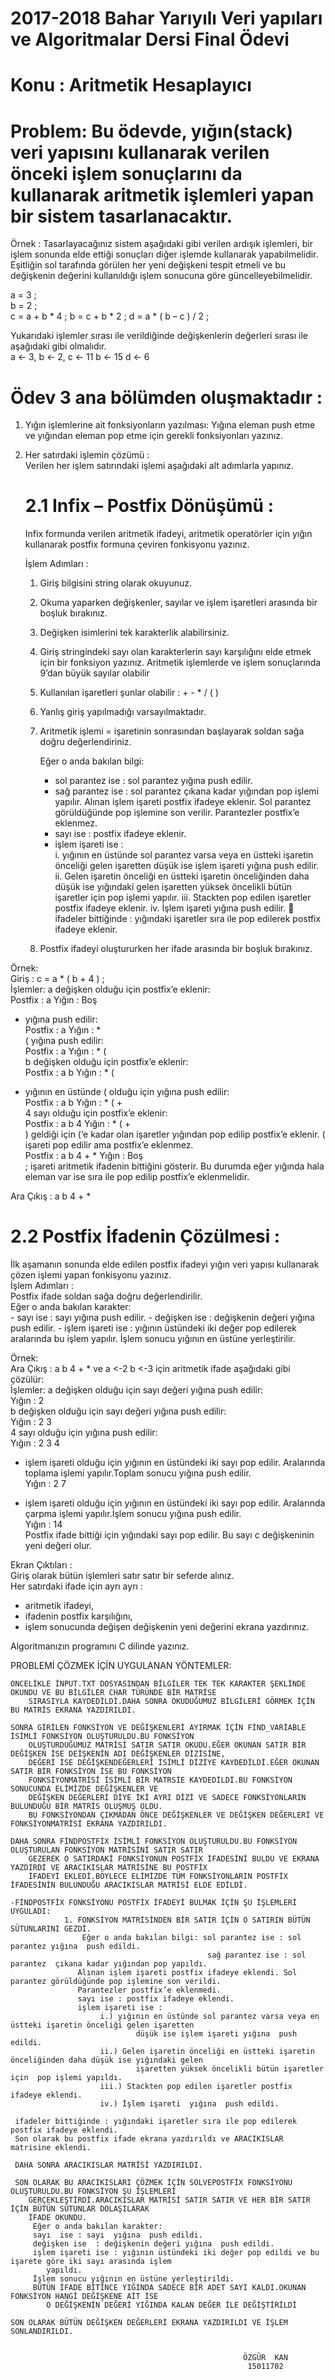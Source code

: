 # 2017-2018 Bahar Yarıyılı  Veri yapıları ve Algoritmalar Dersi Final Ödevi  
# Konu : Aritmetik Hesaplayıcı
# Problem: Bu ödevde, yığın(stack) veri yapısını kullanarak verilen önceki işlem sonuçlarını da kullanarak aritmetik işlemleri yapan bir sistem tasarlanacaktır.   
 
Örnek : Tasarlayacağınız sistem aşağıdaki gibi verilen ardışık işlemleri,  bir işlem sonunda elde ettiği sonuçları diğer işlemde kullanarak yapabilmelidir. Eşitliğin sol tarafında görülen her yeni değişkeni tespit etmeli ve bu değişkenin değerini kullanıldığı işlem sonucuna göre güncelleyebilmelidir.  
 
a = 3 ;  
b = 2 ;  
c = a + b * 4 ; 
b = c + b * 2 ;
d = a * ( b – c ) / 2 ;  
 
Yukarıdaki işlemler sırası ile verildiğinde değişkenlerin değerleri sırası ile aşağıdaki gibi olmalıdır.  
a <- 3,  b <- 2,  c <- 11  b <- 15  d <- 6  


# Ödev 3 ana bölümden oluşmaktadır :  

1. Yığın işlemlerine ait fonksiyonların yazılması: 
Yığına eleman push etme ve yığından eleman pop etme için gerekli fonksiyonları yazınız.  
 
2. Her satırdaki işlemin çözümü :  
Verilen her işlem satırındaki işlemi aşağıdaki alt adımlarla yapınız.  

    # 2.1 Infix – Postfix Dönüşümü :  
    Infix formunda verilen aritmetik ifadeyi, aritmetik operatörler için yığın kullanarak postfix formuna çeviren  fonkisyonu yazınız.  
 
    İşlem Adımları :  
    1. Giriş bilgisini string olarak okuyunuz.  
    2. Okuma yaparken  değişkenler, sayılar ve işlem işaretleri arasında bir boşluk bırakınız.   
    3. Değişken isimlerini tek karakterlik alabilirsiniz.  
    4. Giriş stringindeki sayı olan karakterlerin sayı karşılığını elde etmek için bir fonksiyon yazınız. Aritmetik işlemlerde ve işlem sonuçlarında   9’dan büyük sayılar olabilir  
    5. Kullanılan işaretleri  şunlar olabilir :  +  -  *  /  (  )  
    6. Yanlış giriş yapılmadığı varsayılmaktadır.  
    7. Aritmetik işlemi =  işaretinin sonrasından  başlayarak soldan sağa doğru değerlendiriniz.  
 
 
       Eğer o anda bakılan bilgi:  
       - sol parantez ise : sol parantez yığına  push edilir.  
       - sağ parantez ise : sol parantez  çıkana kadar yığından pop işlemi yapılır. Alınan işlem işareti postfix ifadeye eklenir. Sol parantez görüldüğünde pop işlemine son verilir. Parantezler postfix’e eklenmez. 
       - sayı ise : postfix ifadeye eklenir.  
       - işlem işareti ise :  
            i. yığının en üstünde sol parantez varsa veya en üstteki işaretin önceliği gelen işaretten düşük ise işlem işareti yığına  push edilir.  
            ii. Gelen işaretin önceliği en üstteki işaretin önceliğinden daha düşük ise yığındaki gelen işaretten yüksek öncelikli bütün işaretler için  pop işlemi yapılır.                 iii. Stackten pop edilen işaretler postfix ifadeye eklenir.  iv. İşlem işareti  yığına  push edilir.   ifadeler bittiğinde : yığındaki işaretler sıra ile pop edilerek postfix ifadeye eklenir.  
 
    8. Postfix ifadeyi  oluştururken her ifade arasında bir boşluk bırakınız.
    
Örnek:   
Giriş :   c = a *  ( b  + 4 )  ;  
İşlemler:  a değişken olduğu için postfix’e eklenir:      
Postfix : a Yığın : Boş     
*  yığına push edilir:     
Postfix : a  Yığın :  *      
(  yığına push edilir:     
Postfix : a   Yığın :  * (     
b değişken  olduğu için postfix’e eklenir:      
Postfix : a b   Yığın :  * ( 
+  yığının en üstünde ( olduğu için yığına push edilir:     
Postfix : a b     Yığın :  * (  +     
4 sayı olduğu için postfix’e eklenir:      
Postfix : a b 4  Yığın :   * (  +     
) geldiği için (‘e kadar olan işaretler yığından pop edilip postfix’e eklenir. (  işareti pop edilir ama postfix’e eklenmez.         
Postfix : a b 4 + *  Yığın :   Boş                               
; işareti aritmetik ifadenin bittiğini gösterir.  Bu durumda eğer yığında hala eleman var ise sıra ile pop edilip postfix’e eklenmelidir.      

Ara Çıkış :    a b 4 + *   
 
 # 2.2 Postfix İfadenin Çözülmesi  :  
İlk aşamanın sonunda elde edilen postfix ifadeyi yığın  veri yapısı kullanarak  çözen  işlemi yapan fonkisyonu yazınız.   
İşlem Adımları :  
Postfix ifade soldan sağa doğru değerlendirilir.  
         Eğer o anda bakılan karakter:  
         - sayı  ise : sayı  yığına  push edilir. 
         - değişken ise  : değişkenin değeri yığına  push edilir. 
         - işlem işareti ise : yığının üstündeki iki değer pop edilerek  aralarında bu işlem yapılır. İşlem sonucu yığının en üstüne yerleştirilir.   
 
 Örnek:     
 Ara Çıkış :    a b 4 + * ve a <-2 b <-3   için aritmetik ifade aşağıdaki gibi çözülür:    
 İşlemler:  a değişken olduğu için sayı değeri yığına push edilir:     
 Yığın : 2       
 b değişken olduğu için sayı değeri yığına push edilir:     
 Yığın :  2  3                
 4 sayı olduğu için yığına push edilir:       
 Yığın :  2 3 4       
 +  işlem işareti olduğu için yığının en üstündeki iki sayı pop edilir. Aralarında toplama işlemi yapılır.Toplam sonucu  yığına push edilir.             
 Yığın :  2 7     
 *  işlem işareti olduğu için yığının en üstündeki iki sayı pop edilir. Aralarında çarpma işlemi yapılır.İşlem sonucu  yığına push edilir.        
 Yığın :  14                                       
 Postfix ifade bittiği için yığındaki sayı pop edilir. Bu sayı c değişkeninin yeni değeri olur.  
 
Ekran Çıktıları :  
Giriş olarak bütün işlemleri satır satır bir seferde alınız.  
Her satırdaki ifade için ayrı ayrı : 
- aritmetik ifadeyi,  
- ifadenin postfix karşılığını,  
- işlem sonucunda değişen değişkenin yeni değerini  ekrana yazdırınız.  
 
Algoritmanızın programını C dilinde yazınız. 
 

PROBLEMİ ÇÖZMEK İÇİN UYGULANAN YÖNTEMLER:

    ÖNCELİKLE İNPUT.TXT DOSYASINDAN BİLGİLER TEK TEK KARAKTER ŞEKLİNDE OKUNDU VE BU BİLGİLER CHAR TÜRÜNDE BİR MATRİSE 
        SIRASIYLA KAYDEDİLDİ.DAHA SONRA OKUDUĞUMUZ BİLGİLERİ GÖRMEK İÇİN BU MATRİS EKRANA YAZDIRILDI.
    
    SONRA GİRİLEN FONKSİYON VE DEĞİŞKENLERİ AYIRMAK İÇİN FİND_VARİABLE İSİMLİ FONKSİYON OLUŞTURULDU.BU FONKSİYON 
        OLUŞTURDUĞUMUZ MATRİSİ SATIR SATIR OKUDU.EĞER OKUNAN SATIR BİR DEĞİŞKEN İSE DEİŞKENİN ADI DEĞİŞKENLER DİZİSİNE,
        DEĞERİ İSE DEĞİŞKENDEĞERLERİ İSİMLİ DİZİYE KAYDEDİLDİ.EĞER OKUNAN SATIR BİR FONKSİYON İSE BU FONKSİYON 
        FONKSİYONMATRİSİ İSİMLİ BİR MATRSİE KAYDEDİLDİ.BU FONKSİYON SONUCUNDA ELİMİZDE DEĞİŞKENLER VE 
        DEĞİŞKEN DEĞERLERİ DİYE İKİ AYRI DİZİ VE SADECE FONKSİYONLARIN BULUNDUĞU BİR MATRİS OLUŞMUŞ OLDU.
        BU FONKSİYONDAN ÇIKMADAN ÖNCE DEĞİŞKENLER VE DEĞİŞKEN DEĞERLERİ VE FONKSİYONMATRİSİ EKRANA YAZDIRILDI.
        
    DAHA SONRA FİNDPOSTFİX İSİMLİ FONKSİYON OLUŞTURULDU.BU FONKSİYON OLUŞTURULAN FONKSİYON MATRİSİNİ SATIR SATIR 
        GEZEREK O SATIRDAKİ FONKSİYONUN POSTFİX İFADESİNİ BULDU VE EKRANA YAZDIRDI VE ARACIKISLAR MATRİSİNE BU POSTFİX
        İFADEYİ EKLEDİ.BÖYLECE ELİMİZDE TÜM FONKSİYONLARIN POSTFİX İFADESİNİN BULUNDUĞU ARACIKISLAR MATRİSİ ELDE EDİLDİ.
        
    -FİNDPOSTFİX FONKSİYONU POSTFİX İFADEYİ BULMAK İÇİN ŞU İŞLEMLERİ UYGULADI:
                1. FONKSİYON MATRİSİNDEN BİR SATIR İÇİN O SATIRIN BÜTÜN SÜTUNLARINI GEZDİ.  
                    Eğer o anda bakılan bilgi: sol parantez ise : sol parantez yığına  push edildi.  
                                                sağ parantez ise : sol parantez  çıkana kadar yığından pop yapıldı. 
                   Alınan işlem işareti postfix ifadeye eklendi. Sol parantez görüldüğünde pop işlemine son verildi. 
                   Parantezler postfix’e eklenmedi.
                   sayı ise : postfix ifadeye eklendi.  
                   işlem işareti ise :  
                        i.) yığının en üstünde sol parantez varsa veya en üstteki işaretin önceliği gelen işaretten 
                                düşük ise işlem işareti yığına  push edildi.  
                        ii.) Gelen işaretin önceliği en üstteki işaretin önceliğinden daha düşük ise yığındaki gelen
                                işaretten yüksek öncelikli bütün işaretler için  pop işlemi yapıldı.   
                        iii.) Stackten pop edilen işaretler postfix ifadeye eklendi.  
                        iv.) İşlem işareti  yığına  push edildi.  
                  
     ifadeler bittiğinde : yığındaki işaretler sıra ile pop edilerek postfix ifadeye eklendi.
     Son olarak bu postfix ifade ekrana yazdırıldı ve ARACIKISLAR matrisine eklendi.
                  
     DAHA SONRA ARACIKISLAR MATRİSİ YAZDIRILDI.
       
     SON OLARAK BU ARACIKISLARI ÇÖZMEK İÇİN SOLVEPOSTFİX FONKSİYONU OLUŞTURULDU.BU FONKSİYON ŞU İŞLEMLERİ 
        GERÇEKLEŞTİRDİ.ARACIKISLAR MATRİSİ SATIR SATIR VE HER BİR SATIR İÇİN BÜTÜN SÜTUNLAR DOLAŞILARAK 
        İFADE OKUNDU.  
         Eğer o anda bakılan karakter:  
         sayı  ise : sayı  yığına  push edildi. 
         değişken ise  : değişkenin değeri yığına  push edildi.
         işlem işareti ise : yığının üstündeki iki değer pop edildi ve bu işarete göre iki sayı arasında işlem 
            yapıldı.
         İşlem sonucu yığının en üstüne yerleştirildi.
         BÜTÜN İFADE BİTİNCE YIĞINDA SADECE BİR ADET SAYI KALDI.OKUNAN FONKSİYON HANGİ DEĞİŞKENE AİT İSE 
            O DEĞİŞKENİN DEĞERİ YIĞINDA KALAN DEĞER İLE DEĞİŞTİRİLDİ
            
    SON OLARAK BÜTÜN DEĞİŞKEN DEĞERLERİ EKRANA YAZDIRILDI VE İŞLEM SONLANDIRILDI.
                 
  
                                                        ÖZGÜR  KAN
                                                         15011702
